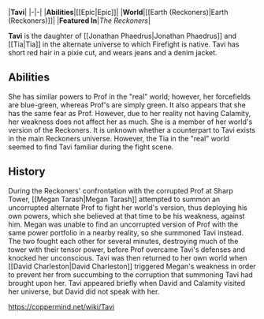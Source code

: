 |**Tavi**|
|-|-|
|**Abilities**|[[Epic\|Epic]]|
|**World**|[[Earth (Reckoners)\|Earth (Reckoners)]]|
|**Featured In**|*The Reckoners*|

**Tavi** is the daughter of [[Jonathan Phaedrus\|Jonathan Phaedrus]] and [[Tia\|Tia]] in the alternate universe to which Firefight is native. Tavi has short red hair in a pixie cut, and wears jeans and a denim jacket.

## Abilities
She has similar powers to Prof in the "real" world; however, her forcefields are blue-green, whereas Prof's are simply green. It also appears that she has the same fear as Prof. However, due to her reality not having Calamity, her weakness does not affect her as much. She is a member of her world's version of the Reckoners.
It is unknown whether a counterpart to Tavi exists in the main Reckoners universe. However, the Tia in the "real" world seemed to find Tavi familiar during the fight scene.

## History
During the Reckoners' confrontation with the corrupted Prof at Sharp Tower, [[Megan Tarash\|Megan Tarash]] attempted to summon an uncorrupted alternate Prof to fight her world's version, thus deploying his own powers, which she believed at that time to be his weakness, against him. Megan was unable to find an uncorrupted version of Prof with the same power portfolio in a nearby reality, so she summoned Tavi instead. The two fought each other for several minutes, destroying much of the tower with their tensor power, before Prof overcame Tavi's defenses and knocked her unconscious. Tavi was then returned to her own world when [[David Charleston\|David Charleston]] triggered Megan's weakness in order to prevent her from succumbing to the corruption that summoning Tavi had brought upon her. Tavi appeared briefly when David and Calamity visited her universe, but David did not speak with her.



https://coppermind.net/wiki/Tavi